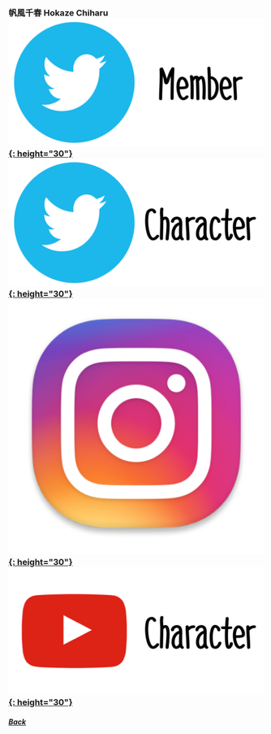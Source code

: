 ### 帆風千春 Hokaze Chiharu [![twitter_@c_hokaze227](../../../Img/Icon_Twitter_Mem.PNG){: height="30"}](https://twitter.com/c_hokaze227) [![twitter_@_satoreika](../../../Img/Icon_Twitter_Char.PNG){: height="30"}](https://twitter.com/_satoreika) [![instagram_@c_rurun410](../../../Img/Icon_Instagram.PNG){: height="30"}](https://www.instagram.com/c_rurun410/)  [![youtube](../../../Img/Icon_Youtube_Char.PNG){: height="30"}](https://www.youtube.com/channel/UC9E41LwRtQ2rFyNH3XsH3kQ)
##### [Back](../../../readme.md)
